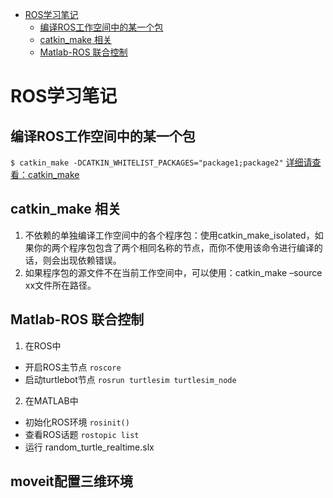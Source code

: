 <!-- @import "[TOC]" {cmd="toc" depthFrom=1 depthTo=6 orderedList=false} -->

<!-- code_chunk_output -->

* [ROS学习笔记](#ros学习笔记)
	* [编译ROS工作空间中的某一个包](#编译ros工作空间中的某一个包)
	* [catkin_make 相关](#catkin_make-相关)
	* [Matlab-ROS 联合控制](#matlab-ros-联合控制)

<!-- /code_chunk_output -->

# ROS学习笔记

## 编译ROS工作空间中的某一个包

`$ catkin_make -DCATKIN_WHITELIST_PACKAGES="package1;package2"`
[详细请查看：catkin_make](http://wiki.ros.org/catkin/commands/catkin_make)

## catkin_make 相关

1.  不依赖的单独编译工作空间中的各个程序包：使用catkin_make_isolated，如果你的两个程序包包含了两个相同名称的节点，而你不使用该命令进行编译的话，则会出现依赖错误。
2.  如果程序包的源文件不在当前工作空间中，可以使用：catkin_make –source xx文件所在路径。


## Matlab-ROS 联合控制

1. 在ROS中
- 开启ROS主节点 `roscore`
- 启动turtlebot节点 `rosrun turtlesim turtlesim_node`

2. 在MATLAB中
- 初始化ROS环境 `rosinit()`
- 查看ROS话题 `rostopic list`
- 运行 random_turtle_realtime.slx


## moveit配置三维环境
